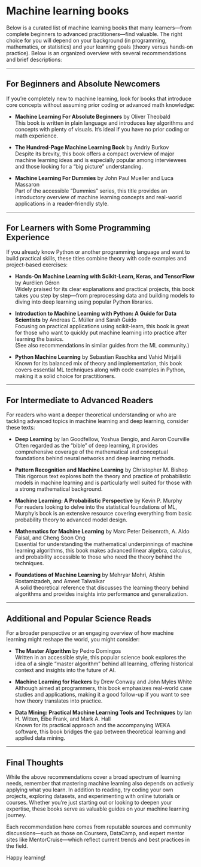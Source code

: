 # Machine learning books
Below is a curated list of machine learning books that many learners—from complete beginners to advanced practitioners—find valuable. The right choice for you will depend on your background (in programming, mathematics, or statistics) and your learning goals (theory versus hands‐on practice). Below is an organized overview with several recommendations and brief descriptions:

---

## For Beginners and Absolute Newcomers

If you’re completely new to machine learning, look for books that introduce core concepts without assuming prior coding or advanced math knowledge:

- **Machine Learning For Absolute Beginners** by Oliver Theobald  
  This book is written in plain language and introduces key algorithms and concepts with plenty of visuals. It’s ideal if you have no prior coding or math experience.  
  

- **The Hundred-Page Machine Learning Book** by Andriy Burkov  
  Despite its brevity, this book offers a compact overview of major machine learning ideas and is especially popular among interviewees and those looking for a “big picture” understanding.  
  

- **Machine Learning For Dummies** by John Paul Mueller and Luca Massaron  
  Part of the accessible “Dummies” series, this title provides an introductory overview of machine learning concepts and real-world applications in a reader-friendly style.  
  

---

## For Learners with Some Programming Experience

If you already know Python or another programming language and want to build practical skills, these titles combine theory with code examples and project-based exercises:

- **Hands-On Machine Learning with Scikit-Learn, Keras, and TensorFlow** by Aurélien Géron  
  Widely praised for its clear explanations and practical projects, this book takes you step by step—from preprocessing data and building models to diving into deep learning using popular Python libraries.  
    
  

- **Introduction to Machine Learning with Python: A Guide for Data Scientists** by Andreas C. Müller and Sarah Guido  
  Focusing on practical applications using scikit-learn, this book is great for those who want to quickly put machine learning into practice after learning the basics.  
  (See also recommendations in similar guides from the ML community.)

- **Python Machine Learning** by Sebastian Raschka and Vahid Mirjalili  
  Known for its balanced mix of theory and implementation, this book covers essential ML techniques along with code examples in Python, making it a solid choice for practitioners.

---

## For Intermediate to Advanced Readers

For readers who want a deeper theoretical understanding or who are tackling advanced topics in machine learning and deep learning, consider these texts:

- **Deep Learning** by Ian Goodfellow, Yoshua Bengio, and Aaron Courville  
  Often regarded as the “bible” of deep learning, it provides comprehensive coverage of the mathematical and conceptual foundations behind neural networks and deep learning methods.  
  

- **Pattern Recognition and Machine Learning** by Christopher M. Bishop  
  This rigorous text explores both the theory and practice of probabilistic models in machine learning and is particularly well suited for those with a strong mathematical background.

- **Machine Learning: A Probabilistic Perspective** by Kevin P. Murphy  
  For readers looking to delve into the statistical foundations of ML, Murphy’s book is an extensive resource covering everything from basic probability theory to advanced model design.  
  

- **Mathematics for Machine Learning** by Marc Peter Deisenroth, A. Aldo Faisal, and Cheng Soon Ong  
  Essential for understanding the mathematical underpinnings of machine learning algorithms, this book makes advanced linear algebra, calculus, and probability accessible to those who need the theory behind the techniques.

- **Foundations of Machine Learning** by Mehryar Mohri, Afshin Rostamizadeh, and Ameet Talwalkar  
  A solid theoretical reference that discusses the learning theory behind algorithms and provides insights into performance and generalization.

---

## Additional and Popular Science Reads

For a broader perspective or an engaging overview of how machine learning might reshape the world, you might consider:

- **The Master Algorithm** by Pedro Domingos  
  Written in an accessible style, this popular science book explores the idea of a single “master algorithm” behind all learning, offering historical context and insights into the future of AI.  
  

- **Machine Learning for Hackers** by Drew Conway and John Myles White  
  Although aimed at programmers, this book emphasizes real-world case studies and applications, making it a good follow-up if you want to see how theory translates into practice.

- **Data Mining: Practical Machine Learning Tools and Techniques** by Ian H. Witten, Eibe Frank, and Mark A. Hall  
  Known for its practical approach and the accompanying WEKA software, this book bridges the gap between theoretical learning and applied data mining.

---

## Final Thoughts

While the above recommendations cover a broad spectrum of learning needs, remember that mastering machine learning also depends on actively applying what you learn. In addition to reading, try coding your own projects, exploring datasets, and experimenting with online tutorials or courses. Whether you’re just starting out or looking to deepen your expertise, these books serve as valuable guides on your machine learning journey.

Each recommendation here comes from reputable sources and community discussions—such as those on Coursera, DataCamp, and expert mentor sites like MentorCruise—which reflect current trends and best practices in the field.  
  
Happy learning!

